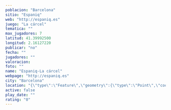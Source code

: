 ```yaml
---
poblacion: "Barcelona"
sitio: "Espaniq"
web: "http://espaniq.es"
juego: "La cárcel"
tematica: ""
max_jugadores: 7
latitud: 41.39992500
longitud: 2.16127220
publicar: "no"
fecha: ""
jugadores: ""
valoracion: 
foto: ""
name: "Espaniq-La cárcel"
webpage: "http://espaniq.es"
city: "Barcelona"
location: "{\"type\":\"Feature\",\"geometry\":{\"type\":\"Point\",\"coordinates\":[41.399925,2.1612722]}}"
active: false
play_date: ""
rating: "0"
---
```


